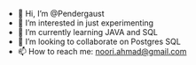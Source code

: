 - 👋 Hi, I’m @Pendergaust
- 👀 I’m interested in just experimenting
- 🌱 I’m currently learning JAVA and SQL
- 💞️ I’m looking to collaborate on Postgres SQL
- 📫 How to reach me: noori.ahmad@gmail.com

<!---
Pendergaust/Pendergaust is a ✨ special ✨ repository because its `README.md` (this file) appears on your GitHub profile.
You can click the Preview link to take a look at your changes.
--->
